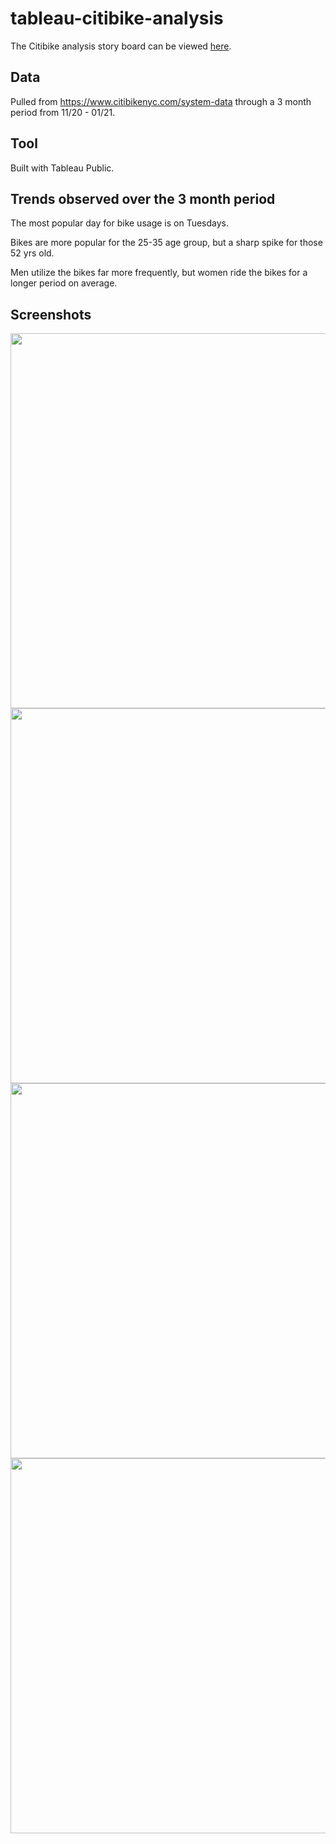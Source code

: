 # tableau-citibike-analysis

The Citibike analysis story board can be viewed [here](https://public.tableau.com/profile/justin.ying#!/vizhome/NYCCitiBikeStory_16131256782870/NYCCitiBikeStory?publish=yes).

## Data

Pulled from https://www.citibikenyc.com/system-data through a 3 month period from 11/20 - 01/21.

## Tool

Built with Tableau Public.

## Trends observed over the 3 month period

The most popular day for bike usage is on Tuesdays.

Bikes are more popular for the 25-35 age group, but a sharp spike for those 52 yrs old.

Men utilize the bikes far more frequently, but women ride the bikes for a longer period on average.

## Screenshots

<img src="https://github.com/jjying89/tableau-citibike-analysis/blob/main/screenshots/station_map.PNG" width="600">

<img src="https://github.com/jjying89/tableau-citibike-analysis/blob/main/screenshots/weekly_bike_usage.PNG" width="600">

<img src="https://github.com/jjying89/tableau-citibike-analysis/blob/main/screenshots/bike_usage_age.PNG" width="600">

<img src="https://github.com/jjying89/tableau-citibike-analysis/blob/main/screenshots/bike_usage_gender.PNG" width="600">

